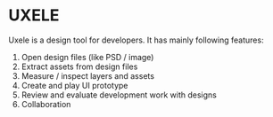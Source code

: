# UXELE

Uxele is a design tool for developers. It has mainly following features:

1. Open design files (like PSD / image) 
2. Extract assets from design files
3. Measure / inspect layers and assets
4. Create and play UI prototype 
5. Review and evaluate development work with designs
6. Collaboration

<TBD>
